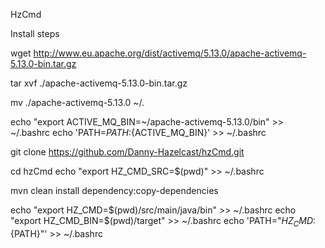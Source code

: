 HzCmd

Install steps

wget http://www.eu.apache.org/dist/activemq/5.13.0/apache-activemq-5.13.0-bin.tar.gz

tar xvf ./apache-activemq-5.13.0-bin.tar.gz

mv ./apache-activemq-5.13.0 ~/.

echo "export ACTIVE_MQ_BIN=~/apache-activemq-5.13.0/bin" >> ~/.bashrc
echo 'PATH=${PATH}:${ACTIVE_MQ_BIN}' >> ~/.bashrc


git clone https://github.com/Danny-Hazelcast/hzCmd.git

cd hzCmd
echo "export HZ_CMD_SRC=$(pwd)" >> ~/.bashrc

mvn clean install dependency:copy-dependencies

echo "export HZ_CMD=$(pwd)/src/main/java/bin" >> ~/.bashrc
echo "export HZ_CMD_BIN=$(pwd)/target" >> ~/.bashrc
echo 'PATH="${HZ_CMD}:${PATH}"' >> ~/.bashrc


